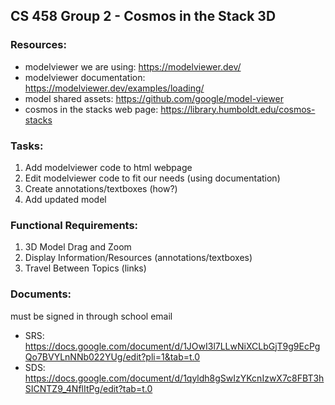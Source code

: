 ## CS 458 Group 2 - Cosmos in the Stack 3D

### Resources:
- modelviewer we are using: https://modelviewer.dev/
- modelviewer documentation: https://modelviewer.dev/examples/loading/
- model shared assets: https://github.com/google/model-viewer
- cosmos in the stacks web page: https://library.humboldt.edu/cosmos-stacks

### Tasks:
1. Add modelviewer code to html webpage
2. Edit modelviewer code to fit our needs (using documentation)
3. Create annotations/textboxes (how?)
4. Add updated model

### Functional Requirements:
1. 3D Model Drag and Zoom
2. Display Information/Resources (annotations/textboxes)
3. Travel Between Topics (links)

### Documents:
must be signed in through school email
- SRS: https://docs.google.com/document/d/1JOwI3l7LLwNiXCLbGjT9g9EcPgQo7BVYLnNNb022YUg/edit?pli=1&tab=t.0
- SDS: https://docs.google.com/document/d/1qyldh8gSwIzYKcnIzwX7c8FBT3hSICNTZ9_4NflItPg/edit?tab=t.0
